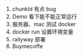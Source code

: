1. chunkId 有点 bug
2. Demo 看下能不能正常运行
3. 服务器、mac 测试 docker
4. docker run 设置环境变量
5. railyway 部署
6. Buymecoffe
